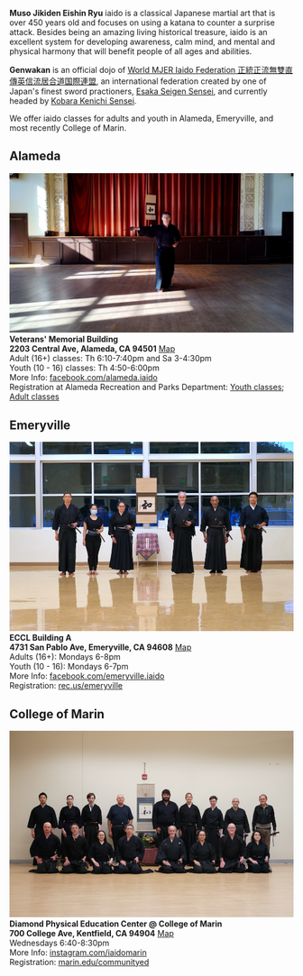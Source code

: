 **Muso Jikiden Eishin Ryu** iaido is a classical Japanese martial art that is over 450 years old and focuses on using a katana to counter a surprise attack. Besides being an amazing living historical treasure, iaido is an excellent system for developing awareness, calm mind, and mental and physical harmony that will benefit people of all ages and abilities.

**Genwakan** is an official dojo of [World MJER Iaido Federation 正統正流無雙直傳英信流居合道国際連盟](https://mjer-iaido.github.io/en/), an international federation created by one of Japan's finest sword practioners, [Esaka Seigen Sensei](https://mjer-iaido.github.io/en/about/#founder-esaka-seigen), and currently headed by [Kobara Kenichi Sensei](https://mjer-iaido.github.io/en/about/#chairman-kobara-kenichi).

We offer iaido classes for adults and youth in Alameda, Emeryville, and most recently College of Marin.

## Alameda
![Alameda](/assets/images/Alameda.jpg)    
**Veterans' Memorial Building    
2203 Central Ave, Alameda, CA 94501** [Map](https://maps.app.goo.gl/uXnVAibteggLKuvBA)   
Adult (16+) classes: Th 6:10-7:40pm and Sa 3-4:30pm    
Youth (10 - 16) classes: Th 4:50-6:00pm    
More Info: [facebook.com/alameda.iaido](https://www.facebook.com/alameda.iaido)    
Registration at Alameda Recreation and Parks Department: [Youth classes](https://anc.apm.activecommunities.com/alamedarecreation/activity/search?onlineSiteId=0&activity_select_param=2&activity_category_ids=45&activity_keyword=youth%20iaido&viewMode=list); [Adult classes](https://anc.apm.activecommunities.com/alamedarecreation/activity/search?onlineSiteId=0&activity_select_param=2&activity_category_ids=45&min_age=18&activity_keyword=iaido%3A&viewMode=list)

## Emeryville
![Emeryville](/assets/images/Emeryville.jpg)    
**ECCL Building A    
4731 San Pablo Ave, Emeryville, CA 94608**  [Map](https://maps.app.goo.gl/PgfhJCwezYsxeJDC9)  
Adults (16+): Mondays 6-8pm    
Youth (10 - 16): Mondays 6-7pm    
More Info: [facebook.com/emeryville.iaido](https://www.facebook.com/emeryville.iaido)    
Registration: [rec.us/emeryville](https://www.rec.us/organizations/emeryville?tab=programs&activityIDs=4098fbbd-191e-421a-a4e3-53cc2ae8fdc4)

## College of Marin
![College of Marin](/assets/images/CoM.jpg)    
**Diamond Physical Education Center @ College of Marin    
700 College Ave, Kentfield, CA 94904**  [Map](https://maps.app.goo.gl/mSZYsUKu9rEB6ztt9)  
Wednesdays 6:40-8:30pm    
More Info: [instagram.com/iaidomarin](https://www.instagram.com/iaidomarin)    
Registration: [marin.edu/communityed](https://marin.edu/communityed)
